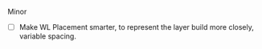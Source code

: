 Minor
- [ ] Make WL Placement smarter, to represent the layer build more closely, variable spacing.
